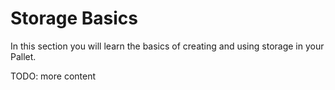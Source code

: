 # Storage Basics

In this section you will learn the basics of creating and using storage in your Pallet.

TODO: more content
